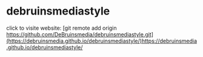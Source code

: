 # debruinsmediastyle
click to visite website: [git remote add origin https://github.com/DeBruinsmedia/debruinsmediastyle.git](https://debruinsmedia.github.io/debruinsmediastyle/)https://debruinsmedia.github.io/debruinsmediastyle/
